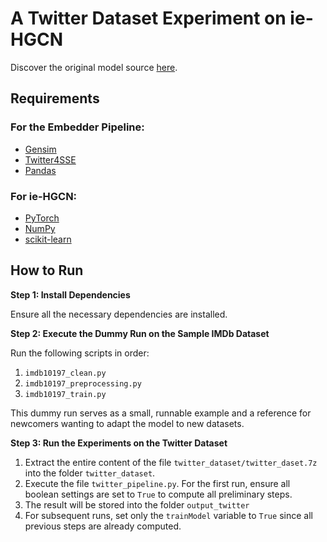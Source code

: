 # A Twitter Dataset Experiment on ie-HGCN

Discover the original model source [here](https://github.com/kepsail/ie-HGCN/).

## Requirements

### For the Embedder Pipeline:
- [Gensim](https://radimrehurek.com/gensim/)
- [Twitter4SSE](https://huggingface.co/digio/Twitter4SSE)
- [Pandas](https://pandas.pydata.org/)

### For ie-HGCN:
- [PyTorch](https://pytorch.org)
- [NumPy](https://numpy.org)
- [scikit-learn](https://scikit-learn.org)

## How to Run

**Step 1: Install Dependencies**

Ensure all the necessary dependencies are installed.

**Step 2: Execute the Dummy Run on the Sample IMDb Dataset**

Run the following scripts in order:
1. `imdb10197_clean.py`
2. `imdb10197_preprocessing.py`
3. `imdb10197_train.py`

This dummy run serves as a small, runnable example and a reference for newcomers wanting to adapt the model to new datasets.

**Step 3: Run the Experiments on the Twitter Dataset**

1. Extract the entire content of the file `twitter_dataset/twitter_daset.7z` into the folder `twitter_dataset`.
2. Execute the file `twitter_pipeline.py`. For the first run, ensure all boolean settings are set to `True` to compute all preliminary steps.
3. The result will be stored into the folder `output_twitter`
4. For subsequent runs, set only the `trainModel` variable to `True` since all previous steps are already computed.
